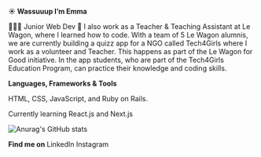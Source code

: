 **☀️ Wassuuup I’m Emma**

👩🏼‍💻 Junior Web Dev
🍃 I also work as a Teacher & Teaching Assistant at Le Wagon, where I learned how to code. With a team of 5 Le Wagon alumnis, we are currently building a quizz app for a NGO called Tech4Girls where I work as a volunteer and Teacher. This happens as part of the Le Wagon for Good initiative. In the app students, who are part of the Tech4Girls Education Program, can practice their knowledge and coding skills.

**Languages, Frameworks & Tools**

HTML, CSS, JavaScript, and Ruby on Rails.

Currently learning React.js and Next.js

![Anurag's GitHub stats](https://github-readme-stats.vercel.app/api?username=emmvs&show_icons=true&theme=radical)

**Find me on**
LinkedIn
Instagram
